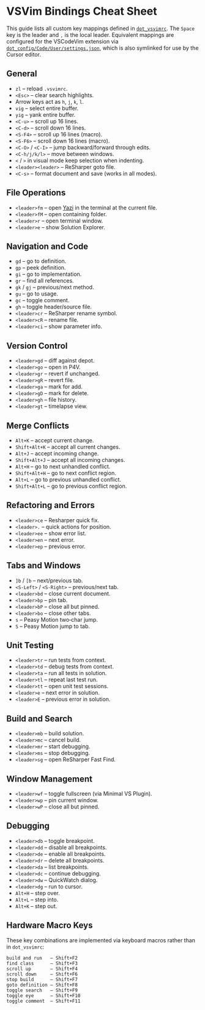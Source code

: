 # VSVim Bindings Cheat Sheet

This guide lists all custom key mappings defined in [`dot_vsvimrc`](../dot_vsvimrc).
The `Space` key is the leader and `,` is the local leader.
Equivalent mappings are configured for the VSCodeVim extension via
[`dot_config/Code/User/settings.json`](../dot_config/Code/User/settings.json),
which is also symlinked for use by the Cursor editor.

## General
- `zl` – reload `.vsvimrc`.
- `<Esc>` – clear search highlights.
- Arrow keys act as `h`, `j`, `k`, `l`.
- `vig` – select entire buffer.
- `yig` – yank entire buffer.
- `<C-u>` – scroll up 16 lines.
- `<C-d>` – scroll down 16 lines.
- `<S-F4>` – scroll up 16 lines (macro).
- `<S-F6>` – scroll down 16 lines (macro).
- `<C-O>` / `<C-I>` – jump backward/forward through edits.
- `<C-h/j/k/l>` – move between windows.
- `<` / `>` in visual mode keep selection when indenting.
- `<leader><leader>` – ReSharper goto file.
- `<C-s>` – format document and save (works in all modes).

## File Operations
- `<leader>fm` – open [Yazi](https://github.com/sxyazi/yazi) in the terminal at the current file.
- `<leader>fM` – open containing folder.
- `<leader>r` – open terminal window.
- `<leader>e` – show Solution Explorer.

## Navigation and Code
- `gd` – go to definition.
- `gp` – peek definition.
- `gi` – go to implementation.
- `gr` – find all references.
- `gk` / `gj` – previous/next method.
- `gu` – go to usage.
- `gc` – toggle comment.
- `gh` – toggle header/source file.
- `<leader>cr` – ReSharper rename symbol.
- `<leader>cR` – rename file.
- `<leader>ci` – show parameter info.

## Version Control
- `<leader>gd` – diff against depot.
- `<leader>go` – open in P4V.
- `<leader>gr` – revert if unchanged.
- `<leader>gR` – revert file.
- `<leader>ga` – mark for add.
- `<leader>gD` – mark for delete.
- `<leader>gh` – file history.
- `<leader>gt` – timelapse view.

## Merge Conflicts
- `Alt+K` – accept current change.
- `Shift+Alt+K` – accept all current changes.
- `Alt+J` – accept incoming change.
- `Shift+Alt+J` – accept all incoming changes.
- `Alt+H` – go to next unhandled conflict.
- `Shift+Alt+H` – go to next conflict region.
- `Alt+L` – go to previous unhandled conflict.
- `Shift+Alt+L` – go to previous conflict region.

## Refactoring and Errors
- `<leader>ce` – Resharper quick fix.
- `<leader>.` – quick actions for position.
- `<leader>ee` – show error list.
- `<leader>en` – next error.
- `<leader>ep` – previous error.

## Tabs and Windows
- `]b` / `[b` – next/previous tab.
- `<S-Left>` / `<S-Right>` – previous/next tab.
- `<leader>bd` – close current document.
- `<leader>bp` – pin tab.
- `<leader>bP` – close all but pinned.
- `<leader>bo` – close other tabs.
- `s` – Peasy Motion two‑char jump.
- `S` – Peasy Motion jump to tab.

## Unit Testing
- `<leader>tr` – run tests from context.
- `<leader>td` – debug tests from context.
- `<leader>ta` – run all tests in solution.
- `<leader>tl` – repeat last test run.
- `<leader>tt` – open unit test sessions.
- `<leader>e` – next error in solution.
- `<leader>E` – previous error in solution.

## Build and Search
- `<leader>mb` – build solution.
- `<leader>mc` – cancel build.
- `<leader>mr` – start debugging.
- `<leader>ms` – stop debugging.
- `<leader>sg` – open ReSharper Fast Find.

## Window Management
- `<leader>wf` – toggle fullscreen (via Minimal VS Plugin).
- `<leader>wp` – pin current window.
- `<leader>wP` – close all but pinned.

## Debugging
- `<leader>db` – toggle breakpoint.
- `<leader>dd` – disable all breakpoints.
- `<leader>de` – enable all breakpoints.
- `<leader>dr` – delete all breakpoints.
- `<leader>da` – list breakpoints.
- `<leader>dc` – continue debugging.
- `<leader>dw` – QuickWatch dialog.
- `<leader>dg` – run to cursor.
- `Alt+H` – step over.
- `Alt+L` – step into.
- `Alt+K` – step out.

## Hardware Macro Keys
These key combinations are implemented via keyboard macros rather than in `dot_vsvimrc`:

```
build and run   – Shift+F2
find class      – Shift+F3
scroll up       – Shift+F4
scroll down     – Shift+F6
stop build      – Shift+F7
goto definition – Shift+F8
toggle search   – Shift+F9
toggle eye      – Shift+F10
toggle comment  – Shift+F11
```
